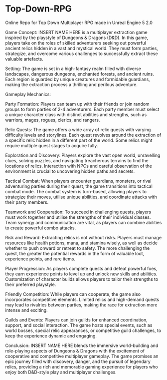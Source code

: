 # Top-Down-RPG
Online Repo for Top Down Multiplayer RPG made in Unreal Engine 5 2.0

Game Concept:
INSERT NAME HERE is a multiplayer extraction game inspired by the playstyle of Dungeons & Dragons (D&D). In this game, players take on the roles of skilled adventurers seeking out powerful ancient relics hidden in a vast and mystical world. They must form parties, strategize, and overcome various challenges to successfully extract these valuable artefacts.

Setting:
The game is set in a high-fantasy realm filled with diverse landscapes, dangerous dungeons, enchanted forests, and ancient ruins. Each region is guarded by unique creatures and formidable guardians, making the extraction process a thrilling and perilous adventure.

Gameplay Mechanics:

Party Formation: Players can team up with their friends or join random groups to form parties of 2-4 adventurers. Each party member must select a unique character class with distinct abilities and strengths, such as warriors, mages, rogues, clerics, and rangers.

Relic Quests: The game offers a wide array of relic quests with varying difficulty levels and storylines. Each quest revolves around the extraction of a specific relic hidden in a different part of the world. Some relics might require multiple quest stages to acquire fully.

Exploration and Discovery: Players explore the vast open world, unravelling clues, solving puzzles, and navigating treacherous terrains to find the locations of relics. Interaction with NPCs and careful observation of the environment is crucial to uncovering hidden paths and secrets.

Tactical Combat: When players encounter guardians, monsters, or rival adventuring parties during their quest, the game transitions into tactical combat mode. The combat system is turn-based, allowing players to strategize their moves, utilise unique abilities, and coordinate attacks with their party members.

Teamwork and Cooperation: To succeed in challenging quests, players must work together and utilise the strengths of their individual classes. Team synergy and communication are vital, as players can combine abilities to create powerful combo attacks.

Risk and Reward: Extracting relics is not without risks. Players must manage resources like health potions, mana, and stamina wisely, as well as decide whether to push onward or retreat to safety. The more challenging the quest, the greater the potential rewards in the form of valuable loot, experience points, and rare items.

Player Progression: As players complete quests and defeat powerful foes, they earn experience points to level up and unlock new skills and abilities. Customization of character builds allows players to tailor their strengths to their preferred playstyle.

Friendly Competition: While players can cooperate, the game also incorporates competitive elements. Limited relics and high-demand quests may lead to rivalries between parties, making the race for extraction more intense and exciting.

Guilds and Events: Players can join guilds for enhanced coordination, support, and social interaction. The game hosts special events, such as world bosses, special relic appearances, or competitive guild challenges, to keep the experience dynamic and engaging.

Conclusion:
INSERT NAME HERE blends the immersive world-building and role-playing aspects of Dungeons & Dragons with the excitement of cooperative and competitive multiplayer gameplay. The game promises an epic journey filled with discovery, danger, and the pursuit of legendary relics, providing a rich and memorable gaming experience for players who enjoy both D&D-style play and multiplayer challenges.
